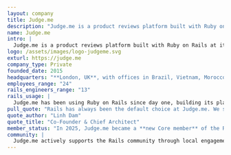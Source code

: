 ```yaml
---
layout: company
title: Judge.me
description: "Judge.me is a product reviews platform built with Ruby on Rails at its core. Founded in 2015, the company has grown to support more than 500,000 e-commerce shops across 140+ countries. Judge.me is a Core member of the Rails Foundation since 2025."
name: Judge.me
intro: |
  Judge.me is a product reviews platform built with Ruby on Rails at its core. Founded in 2015, the company has grown to support more than 500,000 e-commerce shops across 140+ countries. Every month, Judge.me processes over 70 million orders and generates more than 2 million verified buyer reviews.<br><br>At its core, Judge.me is driven by a clear purpose: to fix trust in commerce by making customer feedback authentic, accessible, and genuinely useful, for both merchants and shoppers.<br><br>In e-commerce, reviews play a critical role in building trust, improving conversion rates, and guiding purchase decisions. Judge.me helps merchants turn customer feedback into a core part of their growth strategy, delivering fast, reliable, and transparent product and store review collection at scale.
logo: /assets/images/logo-judgeme.svg
exturl: https://judge.me
company_type: Private
founded_date: 2015
headquarters: "**London, UK**, with offices in Brazil, Vietnam, Morocco."
employees_range: "24"
rails_engineers_range: "13"
rails_usage: |
  Judge.me has been using Ruby on Rails since day one, building its platform on a Rails monolith that continues to scale with the company’s global growth. Today, this Rails monolithic powers a platform that serves hundreds of thousands of merchants in over 140 countries, processing more than 70 million orders and generating millions of verified reviews every month, all while maintaining a lean and scalable system.<br><br>With a small, efficient engineering team of just over 10 people, Rails plays a major role in driving productivity and development speed. Its developer-friendly characteristics and rich ecosystem enable Judge.me to rapidly build and maintain a wide range of features while handling high volumes of traffic effectively. Rails helps the team stay focused on product innovation and remain competitive in a fast-moving market.
pull_quote: "Rails has always been the default choice at Judge.me. We started the company with Rails on day one, and for the past 10 years, it has remained the core of our stack. We love everything about Rails, the framework, its philosophy, the rich ecosystem, and the passionate community behind it. <br><br>Becoming a member of the Rails Foundation is a true privilege. It’s our way of giving back and contributing to the growth of a community we deeply believe in. More people around the world should get to know Rails and experience the joy of building with it."
quote_author: "Linh Dam"
quote_title: "Co-Founder & Chief Architect"
member_status: "In 2025, Judge.me became a **new Core member** of the Rails Foundation."
community: |
  Judge.me actively supports the Rails community through local engagement. Headquartered in London, the company is a proud sponsor of the city’s Rails meetup, helping to foster ongoing dialogue and connection among developers. Its sponsorship reflects a broader commitment to supporting the ecosystem that powers its core infrastructure.
---
```

